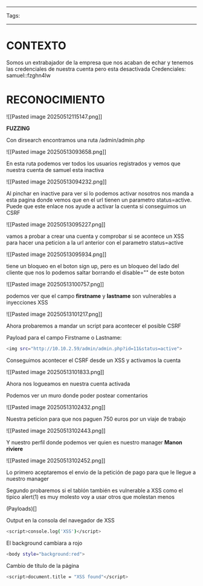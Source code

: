 
______________
Tags:
___________

# CONTEXTO

Somos un extrabajador de la empresa que nos acaban de echar y tenemos las credenciales de nuestra cuenta pero esta desactivada
Credenciales: samuel::fzghn4lw

# RECONOCIMIENTO



![[Pasted image 20250512115147.png]]


**FUZZING**

Con dirsearch encontramos una ruta /admin/admin.php

![[Pasted image 20250513093658.png]]

En esta ruta podemos ver todos los usuarios registrados y vemos que nuestra cuenta de samuel esta inactiva

![[Pasted image 20250513094232.png]]


Al pinchar en inactive para ver si lo podemos activar nosotros nos manda a esta pagina donde vemos que en el url tienen un parametro status=active. Puede que este enlace nos ayude a activar la cuenta si conseguimos un CSRF

![[Pasted image 20250513095227.png]]

vamos a probar a crear una cuenta y comprobar si se acontece un XSS para hacer una peticion a la url anterior con el parametro status=active

![[Pasted image 20250513095934.png]]

tiene un bloqueo en el boton sign up, pero es un bloqueo del lado del cliente que nos lo podemos saltar borrando el disable="" de este boton

![[Pasted image 20250513100757.png]]

podemos ver que el campo **firstname**  y **lastname** son vulnerables a inyecciones XSS

![[Pasted image 20250513101217.png]]

Ahora probaremos a mandar un script para acontecer el posible CSRF 

Payload para el campo Firstname o Lastname:

```bash
<img src="http://10.10.2.59/admin/admin.php?id=11&status=active">
```

Conseguimos acontecer el CSRF desde un XSS y activamos la cuenta

![[Pasted image 20250513101833.png]]

Ahora nos logueamos en nuestra cuenta activada


Podemos ver un muro donde poder postear comentarios

![[Pasted image 20250513102432.png]]

Nuestra peticion para que nos paguen 750 euros por un viaje de trabajo


![[Pasted image 20250513102443.png]]

Y nuestro perfil donde podemos ver quien es nuestro manager **Manon riviere**

![[Pasted image 20250513102452.png]]

Lo primero aceptaremos el envio de la petición de pago para que le llegue a nuestro manager

Segundo probaremos si el tablón también es vulnerable a XSS como el tipico alert(1) es muy molesto voy a usar otros que molestan menos

(Payloads)[]

Output en la consola del navegador de XSS

```bash
<script>console.log('XSS')</script>
```

El background cambiara a rojo

```bash
<body style="background:red"> 
```

Cambio de título de la página

```bash
<script>document.title = "XSS found"</script>
```





